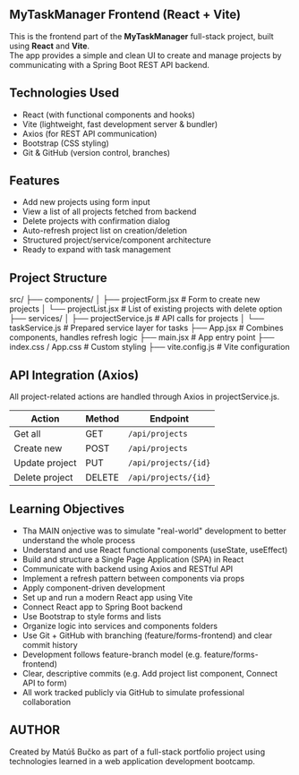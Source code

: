 ## MyTaskManager Frontend (React + Vite)

This is the frontend part of the **MyTaskManager** full-stack project, built using **React** and **Vite**.  
The app provides a simple and clean UI to create and manage projects by communicating with a Spring Boot REST API backend.


## Technologies Used

-  React (with functional components and hooks)
-  Vite (lightweight, fast development server & bundler)
-  Axios (for REST API communication)
-  Bootstrap (CSS styling)
-  Git & GitHub (version control, branches)


##  Features

- Add new projects using form input
- View a list of all projects fetched from backend
- Delete projects with confirmation dialog
- Auto-refresh project list on creation/deletion
- Structured project/service/component architecture
- Ready to expand with task management


## Project Structure

src/
├── components/
│ ├── projectForm.jsx # Form to create new projects
│ └── projectList.jsx # List of existing projects with delete option
├── services/
│ ├── projectService.js # API calls for projects
│ └── taskService.js # Prepared service layer for tasks
├── App.jsx # Combines components, handles refresh logic
├── main.jsx # App entry point
├── index.css / App.css # Custom styling
├── vite.config.js # Vite configuration


## API Integration (Axios)

All project-related actions are handled through Axios in projectService.js.

| Action         | Method | Endpoint             |
| -------------- | ------ | -------------------- |
| Get all        | GET    | `/api/projects`      |
| Create new     | POST   | `/api/projects`      |
| Update project | PUT    | `/api/projects/{id}` |
| Delete project | DELETE | `/api/projects/{id}` |


## Learning Objectives

- Tha MAIN onjective was to simulate "real-world" development to better understand the whole process
- Understand and use React functional components (useState, useEffect)
- Build and structure a Single Page Application (SPA) in React
- Communicate with backend using Axios and RESTful API
- Implement a refresh pattern between components via props
- Apply component-driven development
- Set up and run a modern React app using Vite
- Connect React app to Spring Boot backend
- Use Bootstrap to style forms and lists
- Organize logic into services and components folders
- Use Git + GitHub with branching (feature/forms-frontend) and clear commit history
- Development follows feature-branch model (e.g. feature/forms-frontend)
- Clear, descriptive commits (e.g. Add project list component, Connect API to form)
- All work tracked publicly via GitHub to simulate professional collaboration


## AUTHOR ##
Created by Matúš Bučko as part of a full-stack portfolio project using technologies learned in a web application development bootcamp.


